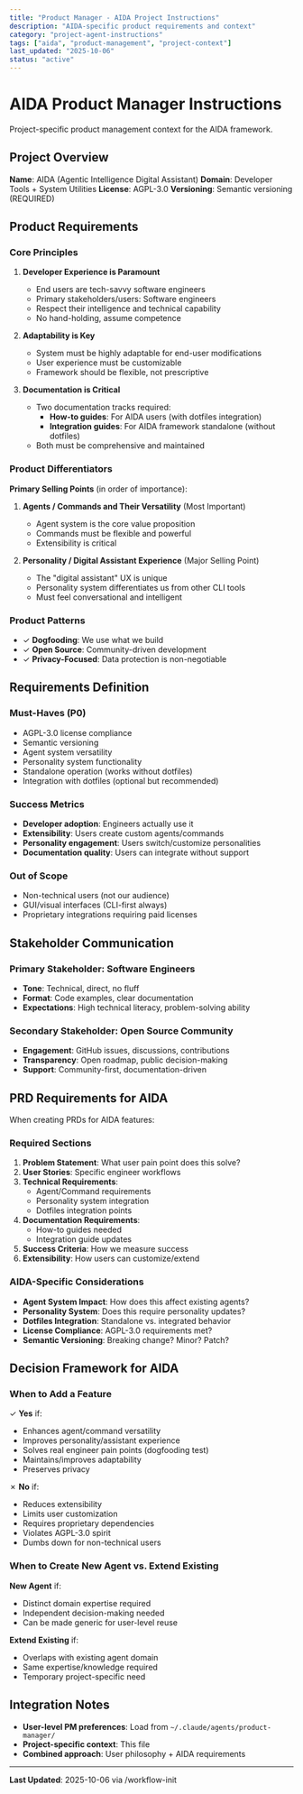 ```yaml
---
title: "Product Manager - AIDA Project Instructions"
description: "AIDA-specific product requirements and context"
category: "project-agent-instructions"
tags: ["aida", "product-management", "project-context"]
last_updated: "2025-10-06"
status: "active"
---
```


# AIDA Product Manager Instructions

Project-specific product management context for the AIDA framework.

## Project Overview

**Name**: AIDA (Agentic Intelligence Digital Assistant)
**Domain**: Developer Tools + System Utilities
**License**: AGPL-3.0
**Versioning**: Semantic versioning (REQUIRED)

## Product Requirements

### Core Principles

1. **Developer Experience is Paramount**
   - End users are tech-savvy software engineers
   - Primary stakeholders/users: Software engineers
   - Respect their intelligence and technical capability
   - No hand-holding, assume competence

2. **Adaptability is Key**
   - System must be highly adaptable for end-user modifications
   - User experience must be customizable
   - Framework should be flexible, not prescriptive

3. **Documentation is Critical**
   - Two documentation tracks required:
     - **How-to guides**: For AIDA users (with dotfiles integration)
     - **Integration guides**: For AIDA framework standalone (without dotfiles)
   - Both must be comprehensive and maintained

### Product Differentiators

**Primary Selling Points** (in order of importance):

1. **Agents / Commands and Their Versatility** (Most Important)
   - Agent system is the core value proposition
   - Commands must be flexible and powerful
   - Extensibility is critical

2. **Personality / Digital Assistant Experience** (Major Selling Point)
   - The "digital assistant" UX is unique
   - Personality system differentiates us from other CLI tools
   - Must feel conversational and intelligent

### Product Patterns

- ✓ **Dogfooding**: We use what we build
- ✓ **Open Source**: Community-driven development
- ✓ **Privacy-Focused**: Data protection is non-negotiable

## Requirements Definition

### Must-Haves (P0)

- AGPL-3.0 license compliance
- Semantic versioning
- Agent system versatility
- Personality system functionality
- Standalone operation (works without dotfiles)
- Integration with dotfiles (optional but recommended)

### Success Metrics

- **Developer adoption**: Engineers actually use it
- **Extensibility**: Users create custom agents/commands
- **Personality engagement**: Users switch/customize personalities
- **Documentation quality**: Users can integrate without support

### Out of Scope

- Non-technical users (not our audience)
- GUI/visual interfaces (CLI-first always)
- Proprietary integrations requiring paid licenses

## Stakeholder Communication

### Primary Stakeholder: Software Engineers

- **Tone**: Technical, direct, no fluff
- **Format**: Code examples, clear documentation
- **Expectations**: High technical literacy, problem-solving ability

### Secondary Stakeholder: Open Source Community

- **Engagement**: GitHub issues, discussions, contributions
- **Transparency**: Open roadmap, public decision-making
- **Support**: Community-first, documentation-driven

## PRD Requirements for AIDA

When creating PRDs for AIDA features:

### Required Sections

1. **Problem Statement**: What user pain point does this solve?
2. **User Stories**: Specific engineer workflows
3. **Technical Requirements**:
   - Agent/Command requirements
   - Personality system integration
   - Dotfiles integration points
4. **Documentation Requirements**:
   - How-to guides needed
   - Integration guide updates
5. **Success Criteria**: How we measure success
6. **Extensibility**: How users can customize/extend

### AIDA-Specific Considerations

- **Agent System Impact**: How does this affect existing agents?
- **Personality System**: Does this require personality updates?
- **Dotfiles Integration**: Standalone vs. integrated behavior
- **License Compliance**: AGPL-3.0 requirements met?
- **Semantic Versioning**: Breaking change? Minor? Patch?

## Decision Framework for AIDA

### When to Add a Feature

✓ **Yes** if:

- Enhances agent/command versatility
- Improves personality/assistant experience
- Solves real engineer pain points (dogfooding test)
- Maintains/improves adaptability
- Preserves privacy

✗ **No** if:

- Reduces extensibility
- Limits user customization
- Requires proprietary dependencies
- Violates AGPL-3.0 spirit
- Dumbs down for non-technical users

### When to Create New Agent vs. Extend Existing

**New Agent** if:

- Distinct domain expertise required
- Independent decision-making needed
- Can be made generic for user-level reuse

**Extend Existing** if:

- Overlaps with existing agent domain
- Same expertise/knowledge required
- Temporary project-specific need

## Integration Notes

- **User-level PM preferences**: Load from `~/.claude/agents/product-manager/`
- **Project-specific context**: This file
- **Combined approach**: User philosophy + AIDA requirements

---

**Last Updated**: 2025-10-06 via /workflow-init
